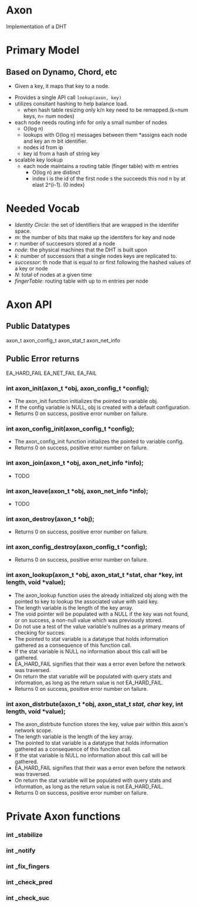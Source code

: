 Axon
====

Implementation of a DHT

Primary Model
============

## Based on Dynamo, Chord, etc
- Given a key, it maps that key to a node.

* Provides a single API call `lookup(axon, key)`
* utilizes consitant hashing to help balance load.
  * when hash table resizing only k/n key need to be remapped.(k=num keys, n= num nodes)
* each node needs routing info for only a small number of nodes
  * O(log n) 
  * lookups with O(log n) messages between them
*assigns each node and key an m bit identifier.
  * nodes id from ip
  * key id from a hash of string key
* scalable key lookup
  * each node maintains a routing table (finger table) with m entries
    * O(log n) are distinct
    * index i is the id of the first node s the succeeds this nod n by at elast 2^(i-1). (0 index)


Needed Vocab
============

* *Identity Circle*: the set of identifiers that are wrapped in the identifer space.
* *m*: the number of bits that make up the identifers for key and node
* *r*: number of succeesors stored at a node
* *node*: the physical machines that the DHT is built upon
* *k*: number of successors that a single nodes keys are replicated to.
* *successor*: th node that is equal to or first following  the hashed values of a key or node
* *N*: total of nodes at a given time
* *fingerTable*: routing table with up to m entries per node 


Axon API
========

## Public Datatypes

axon_t
axon_config_t
axon_stat_t
axon_net_info

## Public Error returns
EA_HARD_FAIL
EA_NET_FAIL
EA_FAIL


### int axon_init(axon_t *obj, axon_config_t *config);
* The axon_init function initializes the pointed to variable obj.
* If the config variable is NULL, obj is created with a default configuration.
* Returns 0 on success, positive error number on failure.

### int axon_config_init(axon_config_t *config);
* The axon_config_init function initializes the pointed to variable config.
* Returns 0 on success, positive error number on failure.

### int axon_join(axon_t *obj, axon_net_info *info);
* TODO
    
### int axon_leave(axon_t *obj, axon_net_info *info);
* TODO

### int axon_destroy(axon_t *obj);
* Returns 0 on success, positive error number on failure.

### int axon_config_destroy(axon_config_t *config);
* Returns 0 on success, positive error number on failure.


### int axon_lookup(axon_t *obj, axon_stat_t *stat, char *key, int length, void *value);
* The axon_lookup function uses the already initialized obj along with the pointed to key to lookup the associated value with said key. 
* The length variable is the length of the key array.
* The void pointer will be  populated with a NULL if the key was not found, or on success, a non-null value which was previously stored.
* Do not use a test of the value variable's nullnes as a primary means of checking for succes.
* The pointed to stat variable is a datatype that holds information gathered as a consequence of this function call.
* If the stat variable is NULL no information about this call will be gathered.
* EA_HARD_FAIL signifies that their was a error even before the network was traversed.
* On return the stat variable will be populated with query stats and information, as long as the return value is not EA_HARD_FAIL.   
* Returns 0 on success, positive error number on failure.

### int axon_distrbute(axon_t *obj, axon_stat_t *stat, char* key, int length, void *value);
* The axon_distrbute function stores the key, value  pair within this axon's network scope.
* The length variable is the length of the key array.
* The pointed to stat variable is a datatype that holds information gathered as a consequence of this function call.
* If the stat variable is NULL no information about this call will be gathered.
* EA_HARD_FAIL signifies that their was a error even before the network was traversed.
* On return the stat variable will be populated with query stats and information, as long as the return value is not EA_HARD_FAIL.   
* Returns 0 on success, positive error number on failure.


Private Axon functions
======================

### int _stabilize

### int _notify

### int _fix_fingers

### int _check_pred

### int _check_suc
